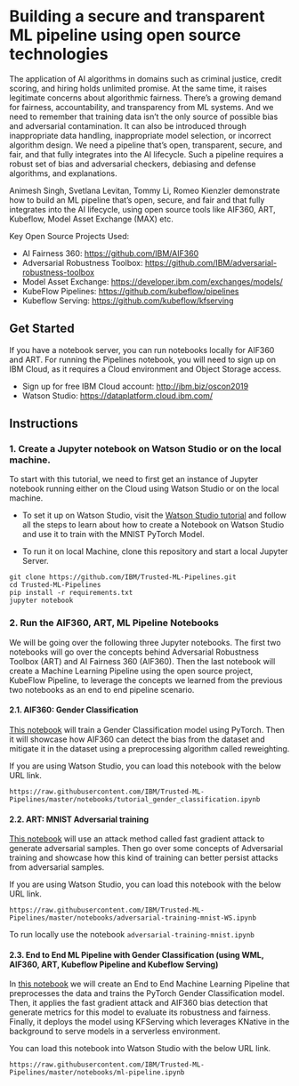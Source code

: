 # Building a secure and transparent ML pipeline using open source technologies
The application of AI algorithms in domains such as criminal justice, credit scoring, and hiring holds unlimited promise. At the same time, it raises legitimate concerns about algorithmic fairness. There’s a growing demand for fairness, accountability, and transparency from ML systems. And we need to remember that training data isn’t the only source of possible bias and adversarial contamination. It can also be introduced through inappropriate data handling, inappropriate model selection, or incorrect algorithm design. We need a pipeline that’s open, transparent, secure, and fair, and that fully integrates into the AI lifecycle. Such a pipeline requires a robust set of bias and adversarial checkers, debiasing and defense algorithms, and explanations.

Animesh Singh, Svetlana Levitan, Tommy Li, Romeo Kienzler demonstrate how to build an ML pipeline that’s open, secure, and fair and that fully integrates into the AI lifecycle, using open source tools like AIF360, ART, Kubeflow, Model Asset Exchange (MAX) etc.

Key Open Source Projects Used:

* AI Fairness 360: https://github.com/IBM/AIF360
* Adversarial Robustness Toolbox: https://github.com/IBM/adversarial-robustness-toolbox
* Model Asset Exchange: https://developer.ibm.com/exchanges/models/
* KubeFlow Pipelines: https://github.com/kubeflow/pipelines
* Kubeflow Serving: https://github.com/kubeflow/kfserving

## Get Started 
If you have a notebook server, you can run notebooks locally for AIF360 and ART. For running the Pipelines notebook, you will need to sign up on IBM Cloud, as it requires a Cloud environment and Object Storage access.

- Sign up for free IBM Cloud account: http://ibm.biz/oscon2019
- Watson Studio:  https://dataplatform.cloud.ibm.com/


## Instructions
### 1. Create a Jupyter notebook on Watson Studio or on the local machine.
To start with this tutorial, we need to first get an instance of Jupyter notebook running either on the Cloud using Watson Studio or on the local machine. 

* To set it up on Watson Studio, visit the [Watson Studio tutorial](https://github.com/IBM/pytorch-on-watson-studio) and follow all the steps to learn about how to create a Notebook on Watson Studio and use it to train with the MNIST PyTorch Model.

* To run it on local Machine, clone this repository and start a local Jupyter Server.
```shell
git clone https://github.com/IBM/Trusted-ML-Pipelines.git
cd Trusted-ML-Pipelines
pip install -r requirements.txt
jupyter notebook
```

### 2. Run the AIF360, ART, ML Pipeline Notebooks
We will be going over the following three Jupyter notebooks. The first two notebooks will 
go over the concepts behind Adversarial Robustness Toolbox (ART) and AI Fairness 360 (AIF360). Then the last notebook will create a Machine Learning Pipeline using the open source project,
KubeFlow Pipeline, to leverage the concepts we learned from the previous two notebooks as an end to end pipeline scenario. 

#### 2.1. AIF360: Gender Classification
[This notebook](notebooks/tutorial_gender_classification.ipynb) will train a Gender Classification model using PyTorch. Then it will showcase how AIF360 can detect the bias
from the dataset and mitigate it in the dataset using a preprocessing algorithm called reweighting.

If you are using Watson Studio, you can load this notebook with the below URL link.
```shell
https://raw.githubusercontent.com/IBM/Trusted-ML-Pipelines/master/notebooks/tutorial_gender_classification.ipynb
```

#### 2.2. ART: MNIST Adversarial training
[This notebook](notebooks/adversarial-training-mnist.ipynb) will use an attack method called fast gradient attack to generate adversarial samples. Then go over some 
concepts of Adversarial training and showcase how this kind of training can better persist attacks from adversarial samples.

If you are using Watson Studio, you can load this notebook with the below URL link.
```shell
https://raw.githubusercontent.com/IBM/Trusted-ML-Pipelines/master/notebooks/adversarial-training-mnist-WS.ipynb
```
To run locally use the notebook `adversarial-training-mnist.ipynb`


#### 2.3. End to End ML Pipeline with Gender Classification (using WML, AIF360, ART, Kubeflow Pipeline and Kubeflow Serving) 
In [this notebook](notebooks/ml-pipeline.ipynb) we will create an End to End Machine Learning Pipeline that preprocesses the data and trains the PyTorch Gender Classification model. Then, it applies the fast gradient attack
and AIF360 bias detection that generate metrics for this model to evaluate its robustness and fairness. Finally, it deploys the model 
using KFServing which leverages KNative in the background to serve models in a serverless environment.

You can load this notebook into Watson Studio with the below URL link.
```shell
https://raw.githubusercontent.com/IBM/Trusted-ML-Pipelines/master/notebooks/ml-pipeline.ipynb
```
